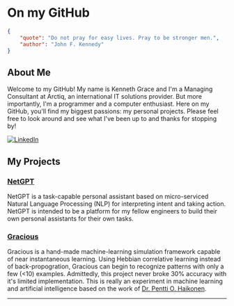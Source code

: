 # On my GitHub

```json
{
    "quote": "Do not pray for easy lives. Pray to be stronger men.",
    "author": "John F. Kennedy"
}
```

## About Me

Welcome to my GitHub! My name is Kenneth Grace and I'm a Managing Consultant at Arctiq, an international IT solutions provider. But more importantly, I'm a programmer and a computer enthusiast. Here on my GitHub, you'll find my biggest passions: my personal projects. Please feel free to look around and see what I've been up to and thanks for stopping by!

[![LinkedIn](https://shields.io/badge/LinkedIn-kennethjgrace-blue?style=for-the-badge&logo=linkedin)](https://www.linkedin.com/in/kennethjgrace/)

## My Projects

### [NetGPT](https://github.com/KennethGrace/NetGPT)

NetGPT is a task-capable personal assistant based on micro-serviced Natural Language Processing (NLP) for interpreting intent and taking action. NetGPT is intended to be a platform for my fellow engineers to build their own personal assistants for their own tasks.

### [Gracious](https://github.com/Art-of-the-Living/Gracious)

Gracious is a hand-made machine-learning simulation framework capable of near instantaneous learning. Using Hebbian correlative learning instead of back-propogration, Gracious can begin to recognize patterns with only a few (<10) examples. Admittedly, this project never broke 30% accuracy with it's limited implementation. This is really an experiment in machine learning and artificial intelligence based on the work of [Dr. Pentti O. Haikonen](https://www.uis.edu/sites/default/files/2023-05/HaikonenCV13.pdf).

---
